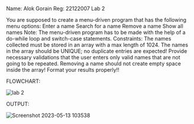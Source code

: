  Name: Alok Gorain
 Reg: 22122007
 Lab 2
 
 You are supposed to create a menu-driven program that has the following menu options:
Enter a name
Search for a name
Remove a name
Show all names
Note:
The menu-driven program has to be made with the help of a do-while loop and switch-case statements.
Constraints:
The names collected must be stored in an array with a max length of 1024.
The names in the array should be UNIQUE; no duplicate entries are expected!
Provide necessary validations that the user enters only valid names that are not going to be repeated.
Removing a name should not create empty space inside the array!
Format your results properly!!
 
 
 FLOWCHART:
 
 ![lab 2](https://github.com/alok-gorain/22122007-MDS273L-JAVA/assets/118044876/6ec978ce-5193-40b1-8d1f-70a1326ff648)

 OUTPUT:
 
 
 
 
![Screenshot 2023-05-13 103538](https://github.com/alok-gorain/22122007-MDS273L-JAVA/assets/118044876/68594a69-7f6a-4deb-8ee6-aba4dd8aecaf)
